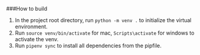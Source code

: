###How to build
1. In the project root directory, run ```python -m venv .``` to initialize the virtual environment.
2. Run ```source venv/bin/activate``` for mac, ```Scripts\activate``` for windows to activate the venv.
3. Run ```pipenv sync``` to install all dependencies from the pipfile.
